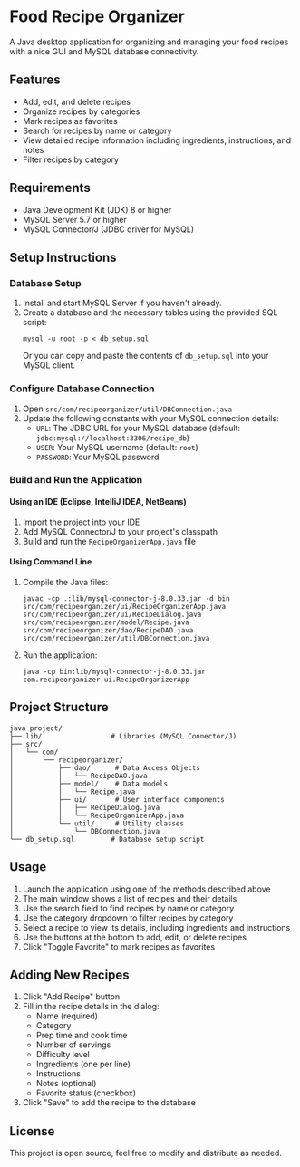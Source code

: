 # Food Recipe Organizer

A Java desktop application for organizing and managing your food recipes with a nice GUI and MySQL database connectivity.

## Features

- Add, edit, and delete recipes
- Organize recipes by categories
- Mark recipes as favorites
- Search for recipes by name or category
- View detailed recipe information including ingredients, instructions, and notes
- Filter recipes by category

## Requirements

- Java Development Kit (JDK) 8 or higher
- MySQL Server 5.7 or higher
- MySQL Connector/J (JDBC driver for MySQL)

## Setup Instructions

### Database Setup

1. Install and start MySQL Server if you haven't already.
2. Create a database and the necessary tables using the provided SQL script:
   ```
   mysql -u root -p < db_setup.sql
   ```
   Or you can copy and paste the contents of `db_setup.sql` into your MySQL client.

### Configure Database Connection

1. Open `src/com/recipeorganizer/util/DBConnection.java`
2. Update the following constants with your MySQL connection details:
   - `URL`: The JDBC URL for your MySQL database (default: `jdbc:mysql://localhost:3306/recipe_db`)
   - `USER`: Your MySQL username (default: `root`)
   - `PASSWORD`: Your MySQL password

### Build and Run the Application

#### Using an IDE (Eclipse, IntelliJ IDEA, NetBeans)

1. Import the project into your IDE
2. Add MySQL Connector/J to your project's classpath
3. Build and run the `RecipeOrganizerApp.java` file

#### Using Command Line

1. Compile the Java files:
   ```
   javac -cp .:lib/mysql-connector-j-8.0.33.jar -d bin src/com/recipeorganizer/ui/RecipeOrganizerApp.java src/com/recipeorganizer/ui/RecipeDialog.java src/com/recipeorganizer/model/Recipe.java src/com/recipeorganizer/dao/RecipeDAO.java src/com/recipeorganizer/util/DBConnection.java
   ```
2. Run the application:
   ```
   java -cp bin:lib/mysql-connector-j-8.0.33.jar com.recipeorganizer.ui.RecipeOrganizerApp
   ```

## Project Structure

```
java project/
├── lib/                 # Libraries (MySQL Connector/J)
├── src/
│   └── com/
│       └── recipeorganizer/
│           ├── dao/      # Data Access Objects
│           │   └── RecipeDAO.java
│           ├── model/    # Data models
│           │   └── Recipe.java
│           ├── ui/       # User interface components
│           │   ├── RecipeDialog.java
│           │   └── RecipeOrganizerApp.java
│           └── util/     # Utility classes
│               └── DBConnection.java
└── db_setup.sql         # Database setup script
```

## Usage

1. Launch the application using one of the methods described above
2. The main window shows a list of recipes and their details
3. Use the search field to find recipes by name or category
4. Use the category dropdown to filter recipes by category
5. Select a recipe to view its details, including ingredients and instructions
6. Use the buttons at the bottom to add, edit, or delete recipes
7. Click "Toggle Favorite" to mark recipes as favorites

## Adding New Recipes

1. Click "Add Recipe" button
2. Fill in the recipe details in the dialog:
   - Name (required)
   - Category
   - Prep time and cook time
   - Number of servings
   - Difficulty level
   - Ingredients (one per line)
   - Instructions
   - Notes (optional)
   - Favorite status (checkbox)
3. Click "Save" to add the recipe to the database

## License

This project is open source, feel free to modify and distribute as needed.